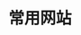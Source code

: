 

# 常用网站


<WebsiteList :websiteData="websiteDataList" :id="formatTitle" tabindex="-1" />

<script setup>
import WebsiteList from '../components/WebsiteList.vue'
// import WebsiteListTwo from '../components/WebsiteListTwo.vue'
import {websiteDataList} from "../common/website.js";
</script>